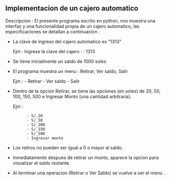 ## Implementacion de un cajero automatico
Descripcion :
El presente programa escrito en python, nos muestra una interfaz y una funcionalidad propia de un cajero automatico, las especificaciones se detallan a continuacion : 
- La clave de ingreso del cajero automatico es "1313" 

     Ejm :  Ingrese la clave del cajero : 
          · 1313
- Se tiene inicialmente un saldo de 1000 soles
- El programa muestra un menu : Retirar, Ver saldo, Salir

    Ejm : 
          - Retirar
		      - Ver saldo
		      - Salir
- Dentro de la opcion Retirar, se tiene las opciones (en soles) de 20, 50, 100, 150, 500 e Ingresar Monto (una cantidad arbitraria).

   Ejm : 

            - S/_20
		    - S/_50
		    - S/_100
		    - S/_150
		    - S/_500
		    - Ingresar monto
		
- Los retiros no pueden ser igual a 0 o mayor al saldo.
- Inmediatamente despues de retirar un monto,  aparece la opcion para visualizar el saldo restante.
- Al terminar una operacion (Retirar o Ver Saldo) se vuelve a ver el menu
.
